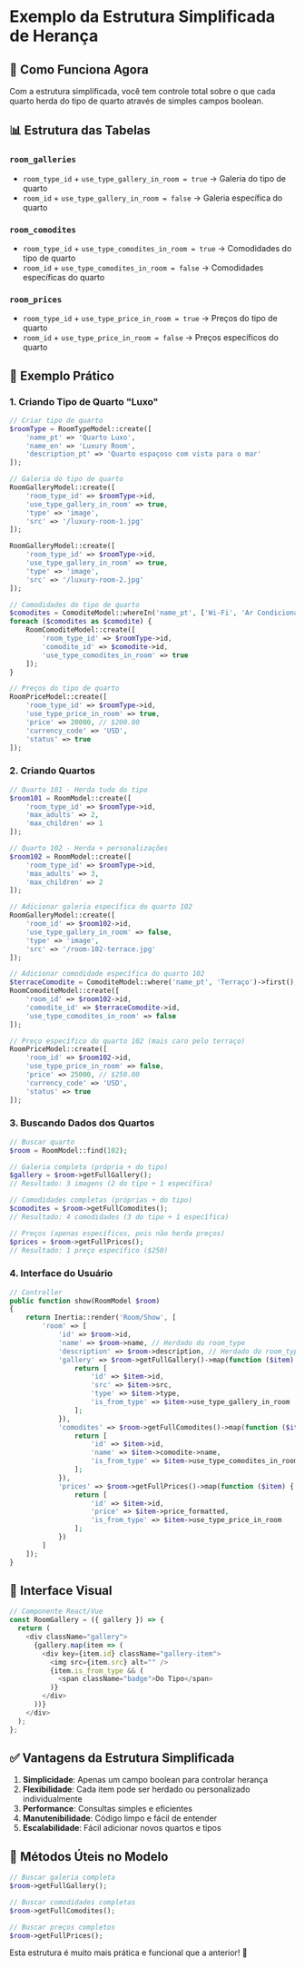 # Exemplo da Estrutura Simplificada de Herança

## 🎯 **Como Funciona Agora**

Com a estrutura simplificada, você tem controle total sobre o que cada quarto herda do tipo de quarto através de simples campos boolean.

## 📊 **Estrutura das Tabelas**

### `room_galleries`
- `room_type_id` + `use_type_gallery_in_room = true` → Galeria do tipo de quarto
- `room_id` + `use_type_gallery_in_room = false` → Galeria específica do quarto

### `room_comodites`  
- `room_type_id` + `use_type_comodites_in_room = true` → Comodidades do tipo de quarto
- `room_id` + `use_type_comodites_in_room = false` → Comodidades específicas do quarto

### `room_prices`
- `room_type_id` + `use_type_price_in_room = true` → Preços do tipo de quarto
- `room_id` + `use_type_price_in_room = false` → Preços específicos do quarto

## 🚀 **Exemplo Prático**

### 1. Criando Tipo de Quarto "Luxo"

```php
// Criar tipo de quarto
$roomType = RoomTypeModel::create([
    'name_pt' => 'Quarto Luxo',
    'name_en' => 'Luxury Room',
    'description_pt' => 'Quarto espaçoso com vista para o mar'
]);

// Galeria do tipo de quarto
RoomGalleryModel::create([
    'room_type_id' => $roomType->id,
    'use_type_gallery_in_room' => true,
    'type' => 'image',
    'src' => '/luxury-room-1.jpg'
]);

RoomGalleryModel::create([
    'room_type_id' => $roomType->id,
    'use_type_gallery_in_room' => true,
    'type' => 'image', 
    'src' => '/luxury-room-2.jpg'
]);

// Comodidades do tipo de quarto
$comodites = ComoditeModel::whereIn('name_pt', ['Wi-Fi', 'Ar Condicionado', 'TV'])->get();
foreach ($comodites as $comodite) {
    RoomComoditeModel::create([
        'room_type_id' => $roomType->id,
        'comodite_id' => $comodite->id,
        'use_type_comodites_in_room' => true
    ]);
}

// Preços do tipo de quarto
RoomPriceModel::create([
    'room_type_id' => $roomType->id,
    'use_type_price_in_room' => true,
    'price' => 20000, // $200.00
    'currency_code' => 'USD',
    'status' => true
]);
```

### 2. Criando Quartos

```php
// Quarto 101 - Herda tudo do tipo
$room101 = RoomModel::create([
    'room_type_id' => $roomType->id,
    'max_adults' => 2,
    'max_children' => 1
]);

// Quarto 102 - Herda + personalizações
$room102 = RoomModel::create([
    'room_type_id' => $roomType->id,
    'max_adults' => 3,
    'max_children' => 2
]);

// Adicionar galeria específica do quarto 102
RoomGalleryModel::create([
    'room_id' => $room102->id,
    'use_type_gallery_in_room' => false,
    'type' => 'image',
    'src' => '/room-102-terrace.jpg'
]);

// Adicionar comodidade específica do quarto 102
$terraceComodite = ComoditeModel::where('name_pt', 'Terraço')->first();
RoomComoditeModel::create([
    'room_id' => $room102->id,
    'comodite_id' => $terraceComodite->id,
    'use_type_comodites_in_room' => false
]);

// Preço específico do quarto 102 (mais caro pelo terraço)
RoomPriceModel::create([
    'room_id' => $room102->id,
    'use_type_price_in_room' => false,
    'price' => 25000, // $250.00
    'currency_code' => 'USD',
    'status' => true
]);
```

### 3. Buscando Dados dos Quartos

```php
// Buscar quarto
$room = RoomModel::find(102);

// Galeria completa (própria + do tipo)
$gallery = $room->getFullGallery();
// Resultado: 3 imagens (2 do tipo + 1 específica)

// Comodidades completas (próprias + do tipo)
$comodites = $room->getFullComodites();
// Resultado: 4 comodidades (3 do tipo + 1 específica)

// Preços (apenas específicos, pois não herda preços)
$prices = $room->getFullPrices();
// Resultado: 1 preço específico ($250)
```

### 4. Interface do Usuário

```php
// Controller
public function show(RoomModel $room)
{
    return Inertia::render('Room/Show', [
        'room' => [
            'id' => $room->id,
            'name' => $room->name, // Herdado do room_type
            'description' => $room->description, // Herdado do room_type
            'gallery' => $room->getFullGallery()->map(function ($item) {
                return [
                    'id' => $item->id,
                    'src' => $item->src,
                    'type' => $item->type,
                    'is_from_type' => $item->use_type_gallery_in_room
                ];
            }),
            'comodites' => $room->getFullComodites()->map(function ($item) {
                return [
                    'id' => $item->id,
                    'name' => $item->comodite->name,
                    'is_from_type' => $item->use_type_comodites_in_room
                ];
            }),
            'prices' => $room->getFullPrices()->map(function ($item) {
                return [
                    'id' => $item->id,
                    'price' => $item->price_formatted,
                    'is_from_type' => $item->use_type_price_in_room
                ];
            })
        ]
    ]);
}
```

## 🎨 **Interface Visual**

```typescript
// Componente React/Vue
const RoomGallery = ({ gallery }) => {
  return (
    <div className="gallery">
      {gallery.map(item => (
        <div key={item.id} className="gallery-item">
          <img src={item.src} alt="" />
          {item.is_from_type && (
            <span className="badge">Do Tipo</span>
          )}
        </div>
      ))}
    </div>
  );
};
```

## ✅ **Vantagens da Estrutura Simplificada**

1. **Simplicidade**: Apenas um campo boolean para controlar herança
2. **Flexibilidade**: Cada item pode ser herdado ou personalizado individualmente
3. **Performance**: Consultas simples e eficientes
4. **Manutenibilidade**: Código limpo e fácil de entender
5. **Escalabilidade**: Fácil adicionar novos quartos e tipos

## 🔧 **Métodos Úteis no Modelo**

```php
// Buscar galeria completa
$room->getFullGallery();

// Buscar comodidades completas  
$room->getFullComodites();

// Buscar preços completos
$room->getFullPrices();
```

Esta estrutura é muito mais prática e funcional que a anterior! 🎉 
